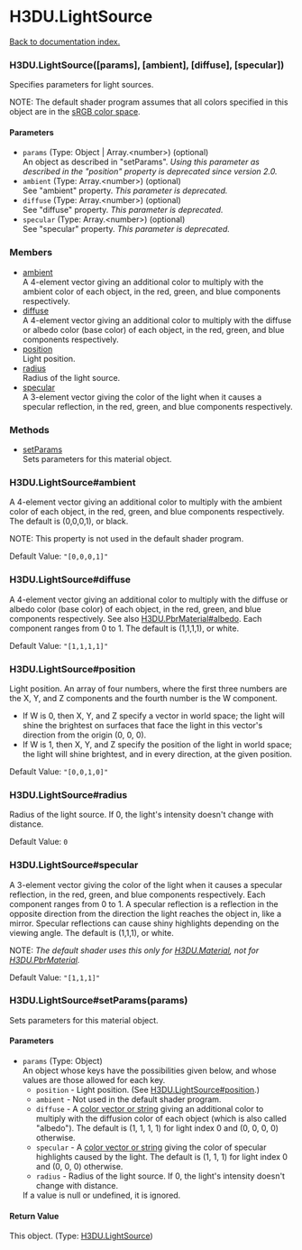 # H3DU.LightSource

[Back to documentation index.](index.md)

 <a name='H3DU.LightSource'></a>
### H3DU.LightSource([params], [ambient], [diffuse], [specular])

Specifies parameters for light sources.

NOTE: The default shader program assumes that all colors specified in this object are in
the <a href="H3DU.Math.md#H3DU.Math.colorTosRGB">sRGB color space</a>.

#### Parameters

* `params` (Type: Object | Array.&lt;number>) (optional)<br>
    An object as described in "setParams". <i>Using this parameter as described in the "position" property is deprecated since version 2.0.</i>
* `ambient` (Type: Array.&lt;number>) (optional)<br>
    See "ambient" property. <i>This parameter is deprecated.</i>
* `diffuse` (Type: Array.&lt;number>) (optional)<br>
    See "diffuse" property. <i>This parameter is deprecated.</i>
* `specular` (Type: Array.&lt;number>) (optional)<br>
    See "specular" property. <i>This parameter is deprecated.</i>

### Members

* [ambient](#H3DU.LightSource_ambient)<br>A 4-element vector giving an additional color to multiply with the ambient
color of each object, in the red, green,
and blue components respectively.
* [diffuse](#H3DU.LightSource_diffuse)<br>A 4-element vector giving an additional color to multiply with the diffuse
or albedo color (base color) of each object, in the red, green,
and blue components respectively.
* [position](#H3DU.LightSource_position)<br>Light position.
* [radius](#H3DU.LightSource_radius)<br>Radius of the light source.
* [specular](#H3DU.LightSource_specular)<br>A 3-element vector giving the color of the light when it causes a specular
reflection, in the red, green,
and blue components respectively.

### Methods

* [setParams](#H3DU.LightSource_setParams)<br>Sets parameters for this material object.

<a id='H3DU.LightSource_ambient'></a>
### H3DU.LightSource#ambient

A 4-element vector giving an additional color to multiply with the ambient
color of each object, in the red, green,
and blue components respectively.
The default is (0,0,0,1), or black.

NOTE: This property is not used in the default shader program.

Default Value: `"[0,0,0,1]"`

<a id='H3DU.LightSource_diffuse'></a>
### H3DU.LightSource#diffuse

A 4-element vector giving an additional color to multiply with the diffuse
or albedo color (base color) of each object, in the red, green,
and blue components respectively. See also <a href="H3DU.PbrMaterial.md#H3DU.PbrMaterial_albedo">H3DU.PbrMaterial#albedo</a>.
Each component ranges from 0 to 1.
The default is (1,1,1,1), or white.

Default Value: `"[1,1,1,1]"`

<a id='H3DU.LightSource_position'></a>
### H3DU.LightSource#position

Light position. An array of four numbers, where the first three numbers are the X, Y, and Z components and the fourth number is the W component.<ul>
<li> If W is 0, then X, Y, and Z specify a vector in world space; the light will shine the brightest on surfaces that face the light in
this vector's direction from the origin (0, 0, 0).
<li> If W is 1, then X, Y, and Z specify the position of the light in world space; the light will shine brightest, and in every direction, at the given position.</ul>

Default Value: `"[0,0,1,0]"`

<a id='H3DU.LightSource_radius'></a>
### H3DU.LightSource#radius

Radius of the light source. If 0, the light's intensity doesn't change
with distance.

Default Value: `0`

<a id='H3DU.LightSource_specular'></a>
### H3DU.LightSource#specular

A 3-element vector giving the color of the light when it causes a specular
reflection, in the red, green,
and blue components respectively. Each component ranges from 0 to 1.
A specular reflection is a reflection in the opposite direction from the direction
the light reaches the object in, like a mirror. Specular reflections can cause shiny
highlights depending on the viewing angle.
The default is (1,1,1), or white.

NOTE: <i>The default shader uses this only for <a href="H3DU.Material.md">H3DU.Material</a>, not
for <a href="H3DU.PbrMaterial.md">H3DU.PbrMaterial</a>.</i>

Default Value: `"[1,1,1]"`

 <a name='H3DU.LightSource_setParams'></a>
### H3DU.LightSource#setParams(params)

Sets parameters for this material object.

#### Parameters

* `params` (Type: Object)<br>
    An object whose keys have the possibilities given below, and whose values are those allowed for each key.<ul> <li><code>position</code> - Light position. (See <a href="H3DU.LightSource.md#H3DU.LightSource_position">H3DU.LightSource#position</a>.) <li><code>ambient</code> - Not used in the default shader program. <li><code>diffuse</code> - A <a href="H3DU.md#H3DU.toGLColor">color vector or string</a> giving an additional color to multiply with the diffusion color of each object (which is also called "albedo"). The default is (1, 1, 1, 1) for light index 0 and (0, 0, 0, 0) otherwise. <li><code>specular</code> - A <a href="H3DU.md#H3DU.toGLColor">color vector or string</a> giving the color of specular highlights caused by the light. The default is (1, 1, 1) for light index 0 and (0, 0, 0) otherwise. <li><code>radius</code> - Radius of the light source. If 0, the light's intensity doesn't change with distance. </ul> If a value is null or undefined, it is ignored.

#### Return Value

This object. (Type: <a href="H3DU.LightSource.md">H3DU.LightSource</a>)
